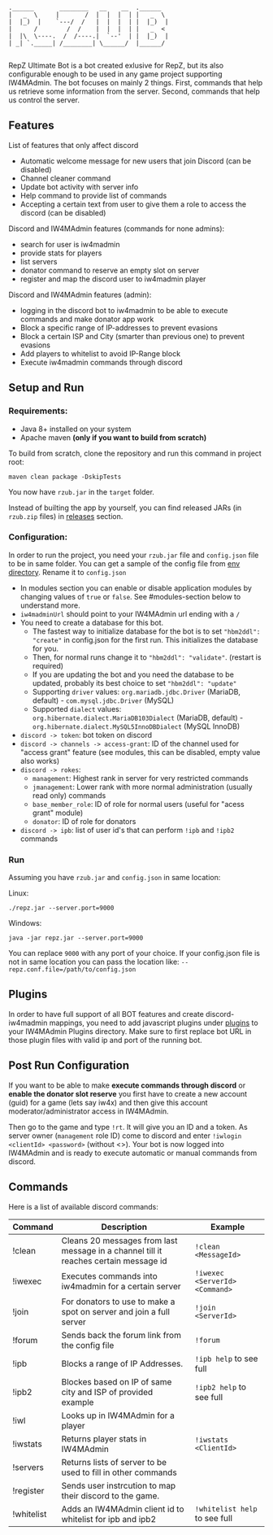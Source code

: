 ```
.______       ________   __    __  .______   
|   _  \     |       /  |  |  |  | |   _  \  
|  |_)  |    `---/  /   |  |  |  | |  |_)  | 
|      /        /  /    |  |  |  | |   _  <  
|  |\  \----.  /  /----.|  `--'  | |  |_)  | 
| _| `._____| /________| \______/  |______/  
                                             
```

RepZ Ultimate Bot is a bot created exlusive for RepZ, but its also configurable enough to be used in any game project supporting IW4MAdmin. The bot focuses on mainly 2 things. First, commands that help us retrieve some information from the server. Second, commands that help us control the server.

## Features

List of features that only affect discord

- Automatic welcome message for new users that join Discord (can be disabled)
- Channel cleaner command
- Update bot activity with server info
- Help command to provide list of commands
- Accepting a certain text from user to give them a role to access the discord (can be disabled)

Discord and IW4MAdmin features (commands for none admins):

- search for user is iw4madmin
- provide stats for players
- list servers
- donator command to reserve an empty slot on server
- register and map the discord user to iw4madmin player

Discord and IW4MAdmin features (admin):

- logging in the discord bot to iw4madmin to be able to execute commands and make donator app work
- Block a specific range of IP-addresses to prevent evasions
- Block a certain ISP and City (smarter than previous one) to prevent evasions
- Add players to whitelist to avoid IP-Range block
- Execute iw4madmin commands through discord

## Setup and Run

### Requirements:

- Java 8+ installed on your system
- Apache maven **(only if you want to build from scratch)**

To build from scratch, clone the repository and run this command in project root:

```
maven clean package -DskipTests
```
You now have `rzub.jar` in the `target` folder.

Instead of builting the app by yourself, you can find released JARs (in `rzub.zip` files) in [releases](https://github.com/repz-cmod/rzub/releases) section.


### Configuration:
In order to run the project, you need your `rzub.jar` file and `config.json` file to be in same folder. You can get a sample of the config file from [env directory](https://github.com/repz-cmod/rzub/tree/main/env). Rename it to `config.json`

- In modules section you can enable or disable application modules by changing values of `true` or `false`. See #modules-section below to understand more.
- `iw4madminUrl` should point to your IW4MAdmin url ending with a `/`
- You need to create a database for this bot.
  - The fastest way to initialize database for the bot is to set `"hbm2ddl": "create"` in config.json for the first run. This initializes the database for you.
  - Then, for normal runs change it to `"hbm2ddl": "validate"`. (restart is required)
  - If you are updating the bot and you need the database to be updated, probably its best choice to set `"hbm2ddl": "update"`
  - Supporting `driver` values: `org.mariadb.jdbc.Driver` (MariaDB, default) - `com.mysql.jdbc.Driver` (MySQL)
  - Supported `dialect` values: `org.hibernate.dialect.MariaDB103Dialect` (MariaDB, default) - `org.hibernate.dialect.MySQL5InnoDBDialect` (MySQL InnoDB)
- `discord -> token`: bot token on discord
- `discord -> channels -> access-grant`: ID of the channel used for "access grant" feature (see modules, this can be disabled, empty value also works)
- `discord -> rokes`:
  - `management`: Highest rank in server for very restricted commands
  - `jmanagement`: Lower rank with more normal administration (usually read only) commands
  - `base_member_role`: ID of role for normal users (useful for "acess grant" module)
  - `donator`: ID of role for donators
- `discord -> ipb`: list of user id's that can perform `!ipb` and `!ipb2` commands

### Run

Assuming you have `rzub.jar` and `config.json` in same location:

Linux:
```
./repz.jar --server.port=9000
```

Windows:
```
java -jar repz.jar --server.port=9000
```

You can replace `9000` with any port of your choice. If your config.json file is not in same location you can pass the location like: `--repz.conf.file=/path/to/config.json`

## Plugins

In order to have full support of all BOT features and create discord-iw4madmin mappings, you need to add javascript plugins under [plugins](https://github.com/repz-cmod/rzub/tree/main/plugins) to your IW4MAdmin Plugins directory. Make sure to first replace bot URL in those plugin files with valid ip and port of the running bot.

## Post Run Configuration

If you want to be able to make **execute commands through discord** or **enable the donator slot reserve** you first have to create a new account (guid) for a game (lets say iw4x) and then give this account moderator/administrator access in IW4MAdmin.

Then go to the game and type `!rt`. It will give you an ID and a token. As server owner (`management` role ID) come to discord and enter `!iwlogin <clientId> <password>` (without <>). Your bot is now logged into IW4MAdmin and is ready to execute automatic or manual commands from discord.

## Commands

Here is a list of available discord commands:

| Command 	 | Description                                                                          	| Example            	            |
|----------	 |--------------------------------------------------------------------------------------	|-------------------------------	|
| !clean  	 | Cleans 20 messages from last message in a channel till it reaches certain message id 	| `!clean <MessageId>` 	          |
| !iwexec  	 | Executes commands into iw4madmin for a certain server                                	| `!iwexec <ServerId> <Command>` 	|
| !join   	 | For donators to use to make a spot on server and join a full server                    | `!join <ServerId>`              |
| !forum  	 | Sends back the forum link from the config file                                      	  | `!forum`                   	    |
| !ipb       | Blocks a range of IP Addresses.                                                        | `!ipb help` to see full         |
| !ipb2      | Blockes based on IP of same city and ISP of provided example                           | `!ipb2 help` to see full        |
| !iwl       | Looks up in IW4MAdmin for a player                                                     |                    	            |
| !iwstats   | Returns player stats in IW4MAdmin                                                      |  `!iwstats <ClientId>`          |
| !servers 	 | Returns lists of server to be used to fill <ServerId> in other commands                |                    	            |
| !register  | Sends user instrcution to map their discord to the game.                            	  |                    	            |
| !whitelist | Adds an IW4MAdmin client id to whitelist for ipb and ipb2                              |  `!whitelist help` to see full  |
